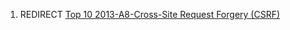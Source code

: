 1.  REDIRECT [Top 10 2013-A8-Cross-Site Request Forgery
    (CSRF)](Top_10_2013-A8-Cross-Site_Request_Forgery_\(CSRF\) "wikilink")